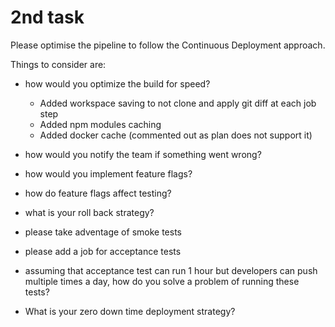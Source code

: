 # 2nd task

Please optimise the pipeline to follow the Continuous Deployment approach.

Things to consider are:
- how would you optimize the build for speed?
  - Added workspace saving to not clone and apply git diff at each job step
  - Added npm modules caching
  - Added docker cache (commented out as plan does not support it)
  
- how would you notify the team if something went wrong?
- how would you implement feature flags?
- how do feature flags affect testing?
- what is your roll back strategy?
- please take adventage of smoke tests
- please add a job for acceptance tests
- assuming that acceptance test can run 1 hour but developers can push multiple times a day, how do you solve a problem of running these tests?
- What is your zero down time deployment strategy?
